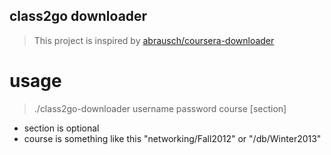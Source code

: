 class2go downloader
---
> This project is inspired by [abrausch/coursera-downloader](https://github.com/abrausch/coursera-downloader)

# usage
> ./class2go-downloader username password course [section]
- section is optional
- course is something like this "networking/Fall2012" or "/db/Winter2013"
